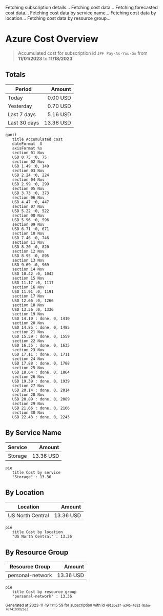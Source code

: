 Fetching subscription details...
Fetching cost data...
Fetching forecasted cost data...
Fetching cost data by service name...
Fetching cost data by location...
Fetching cost data by resource group...
# Azure Cost Overview

> Accumulated cost for subscription id `JPF Pay-As-You-Go` from **11/01/2023** to **11/18/2023**

## Totals

|Period|Amount|
|---|---:|
|Today|0.00 USD|
|Yesterday|0.70 USD|
|Last 7 days|5.16 USD|
|Last 30 days|13.36 USD|

```mermaid
gantt
   title Accumulated cost
   dateFormat  X
   axisFormat %s
   section 01 Nov
   USD 0.75 :0, 75
   section 02 Nov
   USD 1.49 :0, 149
   section 03 Nov
   USD 2.24 :0, 224
   section 04 Nov
   USD 2.99 :0, 299
   section 05 Nov
   USD 3.73 :0, 373
   section 06 Nov
   USD 4.47 :0, 447
   section 07 Nov
   USD 5.22 :0, 522
   section 08 Nov
   USD 5.96 :0, 596
   section 09 Nov
   USD 6.71 :0, 671
   section 10 Nov
   USD 7.46 :0, 746
   section 11 Nov
   USD 8.20 :0, 820
   section 12 Nov
   USD 8.95 :0, 895
   section 13 Nov
   USD 9.69 :0, 969
   section 14 Nov
   USD 10.42 :0, 1042
   section 15 Nov
   USD 11.17 :0, 1117
   section 16 Nov
   USD 11.91 :0, 1191
   section 17 Nov
   USD 12.66 :0, 1266
   section 18 Nov
   USD 13.36 :0, 1336
   section 19 Nov
   USD 14.10 : done, 0, 1410
   section 20 Nov
   USD 14.85 : done, 0, 1485
   section 21 Nov
   USD 15.59 : done, 0, 1559
   section 22 Nov
   USD 16.35 : done, 0, 1635
   section 23 Nov
   USD 17.11 : done, 0, 1711
   section 24 Nov
   USD 17.88 : done, 0, 1788
   section 25 Nov
   USD 18.64 : done, 0, 1864
   section 26 Nov
   USD 19.39 : done, 0, 1939
   section 27 Nov
   USD 20.14 : done, 0, 2014
   section 28 Nov
   USD 20.89 : done, 0, 2089
   section 29 Nov
   USD 21.66 : done, 0, 2166
   section 30 Nov
   USD 22.43 : done, 0, 2243
```

## By Service Name

|Service|Amount|
|---|---:|
|Storage|13.36 USD|

```mermaid
pie
   title Cost by service
   "Storage" : 13.36
```

## By Location

|Location|Amount|
|---|---:|
|US North Central|13.36 USD|

```mermaid
pie
   title Cost by location
   "US North Central" : 13.36
```

## By Resource Group

|Resource Group|Amount|
|---|---:|
|personal-network|13.36 USD|

```mermaid
pie
   title Cost by resource group
   "personal-network" : 13.36
```

<sup>Generated at 2023-11-19 11:15:59 for subscription with id `4913be3f-a345-4652-9bba-767418dd25e3`</sup>
